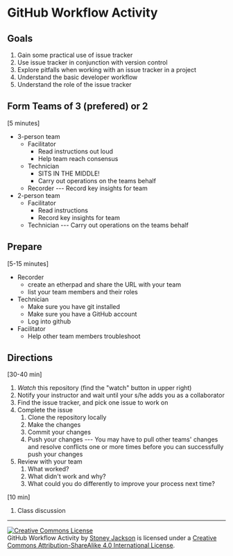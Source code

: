 # GitHub Workflow Activity

## Goals

1. Gain some practical use of issue tracker
1. Use issue tracker in conjunction with version control
1. Explore pitfalls when working with an issue tracker in a project
1. Understand the basic developer workflow
1. Understand the role of the issue tracker


## Form Teams of 3 (prefered) or 2
[5 minutes]

- 3-person team
    - Facilitator
        - Read instructions out loud
        - Help team reach consensus
    - Technician
        - SITS IN THE MIDDLE!
        - Carry out operations on the teams behalf
    - Recorder --- Record key insights for team
- 2-person team
    - Facilitator
        - Read instructions
        - Record key insights for team
    - Technician --- Carry out operations on the teams behalf


## Prepare
[5-15 minutes]

- Recorder
    - create an etherpad and share the URL with your team
    - list your team members and their roles
- Technician
    - Make sure you have git installed
    - Make sure you have a GitHub account
    - Log into github
- Facilitator
    - Help other team members troubleshoot


## Directions
[30-40 min]

1. _Watch_ this repository (find the "watch" button in upper right)
1. Notify your instructor and wait until your s/he adds you as a collaborator
1. Find the issue tracker, and pick one issue to work on
1. Complete the issue
    1. Clone the repository locally
    1. Make the changes
    1. Commit your changes
    1. Push your changes --- You may have to pull other teams' changes and
       resolve conflicts one or more times before you can successfully push your
       changes
1. Review with your team
    1. What worked?
    1. What didn't work and why?
    1. What could you do differently to improve your process next time?

[10 min]

1. Class discussion

---------
<footer>
<a rel="license" href="http://creativecommons.org/licenses/by-sa/4.0/"><img
  alt="Creative Commons License" style="border-width:0"
  src="https://i.creativecommons.org/l/by-sa/4.0/88x31.png" /></a><br /><span
  xmlns:dct="http://purl.org/dc/terms/" property="dct:title">GitHub Workflow
  Activity</span> by <a xmlns:cc="http://creativecommons.org/ns#"
  href="https://github.com/StoneyJackson" property="cc:attributionName"
  rel="cc:attributionURL">Stoney Jackson</a> is licensed under a <a
  rel="license" href="http://creativecommons.org/licenses/by-sa/4.0/">Creative
  Commons Attribution-ShareAlike 4.0 International License</a>.
</footer>
